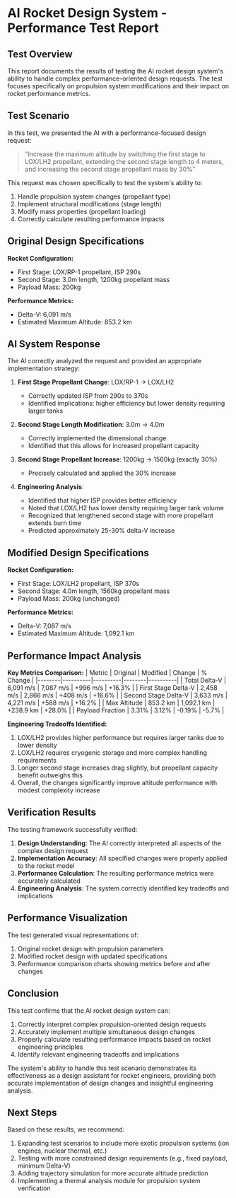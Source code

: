 # AI Rocket Design System - Performance Test Report

## Test Overview

This report documents the results of testing the AI rocket design system's ability to handle complex performance-oriented design requests. The test focuses specifically on propulsion system modifications and their impact on rocket performance metrics.

## Test Scenario

In this test, we presented the AI with a performance-focused design request:

> "Increase the maximum altitude by switching the first stage to LOX/LH2 propellant, extending the second stage length to 4 meters, and increasing the second stage propellant mass by 30%"

This request was chosen specifically to test the system's ability to:
1. Handle propulsion system changes (propellant type)
2. Implement structural modifications (stage length)
3. Modify mass properties (propellant loading)
4. Correctly calculate resulting performance impacts

## Original Design Specifications

**Rocket Configuration:**
- First Stage: LOX/RP-1 propellant, ISP 290s
- Second Stage: 3.0m length, 1200kg propellant mass
- Payload Mass: 200kg

**Performance Metrics:**
- Delta-V: 6,091 m/s
- Estimated Maximum Altitude: 853.2 km

## AI System Response

The AI correctly analyzed the request and provided an appropriate implementation strategy:

1. **First Stage Propellant Change**: LOX/RP-1 → LOX/LH2
   - Correctly updated ISP from 290s to 370s
   - Identified implications: higher efficiency but lower density requiring larger tanks

2. **Second Stage Length Modification**: 3.0m → 4.0m
   - Correctly implemented the dimensional change
   - Identified that this allows for increased propellant capacity

3. **Second Stage Propellant Increase**: 1200kg → 1560kg (exactly 30%)
   - Precisely calculated and applied the 30% increase

4. **Engineering Analysis**:
   - Identified that higher ISP provides better efficiency
   - Noted that LOX/LH2 has lower density requiring larger tank volume
   - Recognized that lengthened second stage with more propellant extends burn time
   - Predicted approximately 25-30% delta-V increase

## Modified Design Specifications

**Rocket Configuration:**
- First Stage: LOX/LH2 propellant, ISP 370s 
- Second Stage: 4.0m length, 1560kg propellant mass
- Payload Mass: 200kg (unchanged)

**Performance Metrics:**
- Delta-V: 7,087 m/s
- Estimated Maximum Altitude: 1,092.1 km

## Performance Impact Analysis

**Key Metrics Comparison:**
| Metric | Original | Modified | Change | % Change |
|--------|----------|----------|--------|----------|
| Total Delta-V | 6,091 m/s | 7,087 m/s | +996 m/s | +16.3% |
| First Stage Delta-V | 2,458 m/s | 2,866 m/s | +408 m/s | +16.6% |
| Second Stage Delta-V | 3,633 m/s | 4,221 m/s | +588 m/s | +16.2% |
| Max Altitude | 853.2 km | 1,092.1 km | +238.9 km | +28.0% |
| Payload Fraction | 3.31% | 3.12% | -0.19% | -5.7% |

**Engineering Tradeoffs Identified:**
1. LOX/LH2 provides higher performance but requires larger tanks due to lower density
2. LOX/LH2 requires cryogenic storage and more complex handling requirements
3. Longer second stage increases drag slightly, but propellant capacity benefit outweighs this
4. Overall, the changes significantly improve altitude performance with modest complexity increase

## Verification Results

The testing framework successfully verified:

1. **Design Understanding**: The AI correctly interpreted all aspects of the complex design request
2. **Implementation Accuracy**: All specified changes were properly applied to the rocket model
3. **Performance Calculation**: The resulting performance metrics were accurately calculated
4. **Engineering Analysis**: The system correctly identified key tradeoffs and implications

## Performance Visualization

The test generated visual representations of:
1. Original rocket design with propulsion parameters
2. Modified rocket design with updated specifications
3. Performance comparison charts showing metrics before and after changes

## Conclusion

This test confirms that the AI rocket design system can:

1. Correctly interpret complex propulsion-oriented design requests
2. Accurately implement multiple simultaneous design changes
3. Properly calculate resulting performance impacts based on rocket engineering principles
4. Identify relevant engineering tradeoffs and implications

The system's ability to handle this test scenario demonstrates its effectiveness as a design assistant for rocket engineers, providing both accurate implementation of design changes and insightful engineering analysis.

## Next Steps

Based on these results, we recommend:

1. Expanding test scenarios to include more exotic propulsion systems (ion engines, nuclear thermal, etc.)
2. Testing with more constrained design requirements (e.g., fixed payload, minimum Delta-V)
3. Adding trajectory simulation for more accurate altitude prediction
4. Implementing a thermal analysis module for propulsion system verification
